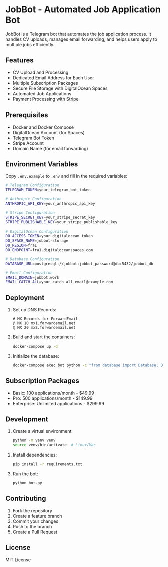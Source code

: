 # JobBot - Automated Job Application Bot

JobBot is a Telegram bot that automates the job application process. It handles CV uploads, manages email forwarding, and helps users apply to multiple jobs efficiently.

## Features

- CV Upload and Processing
- Dedicated Email Address for Each User
- Multiple Subscription Packages
- Secure File Storage with DigitalOcean Spaces
- Automated Job Applications
- Payment Processing with Stripe

## Prerequisites

- Docker and Docker Compose
- DigitalOcean Account (for Spaces)
- Telegram Bot Token
- Stripe Account
- Domain Name (for email forwarding)

## Environment Variables

Copy `.env.example` to `.env` and fill in the required variables:

```bash
# Telegram Configuration
TELEGRAM_TOKEN=your_telegram_bot_token

# Anthropic Configuration
ANTHROPIC_API_KEY=your_anthropic_api_key

# Stripe Configuration
STRIPE_SECRET_KEY=your_stripe_secret_key
STRIPE_PUBLISHABLE_KEY=your_stripe_publishable_key

# DigitalOcean Configuration
DO_ACCESS_TOKEN=your_digitalocean_token
DO_SPACE_NAME=jobbot-storage
DO_REGION=fra1
DO_ENDPOINT=fra1.digitaloceanspaces.com

# Database Configuration
DATABASE_URL=postgresql://jobbot:jobbot_password@db:5432/jobbot_db

# Email Configuration
EMAIL_DOMAIN=jobbot.work
EMAIL_CATCH_ALL=your_catch_all_email@example.com
```

## Deployment

1. Set up DNS Records:
   ```
   # MX Records for ForwardEmail
   @ MX 10 mx1.forwardemail.net
   @ MX 20 mx2.forwardemail.net
   ```

2. Build and start the containers:
   ```bash
   docker-compose up -d
   ```

3. Initialize the database:
   ```bash
   docker-compose exec bot python -c "from database import Database; Database().create_tables()"
   ```

## Subscription Packages

- Basic: 100 applications/month - $49.99
- Pro: 500 applications/month - $149.99
- Enterprise: Unlimited applications - $299.99

## Development

1. Create a virtual environment:
   ```bash
   python -m venv venv
   source venv/bin/activate  # Linux/Mac
   ```

2. Install dependencies:
   ```bash
   pip install -r requirements.txt
   ```

3. Run the bot:
   ```bash
   python bot.py
   ```

## Contributing

1. Fork the repository
2. Create a feature branch
3. Commit your changes
4. Push to the branch
5. Create a Pull Request

## License

MIT License
